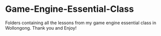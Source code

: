 # Game-Engine-Essential-Class
Folders containing all the lessons from my game engine essential class in Wollongong. Thank you and Enjoy!
